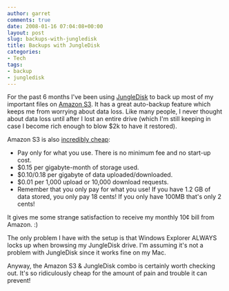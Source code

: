 ```yaml
---
author: garret
comments: true
date: 2008-01-16 07:04:08+00:00
layout: post
slug: backups-with-jungledisk
title: Backups with JungleDisk
categories:
- Tech
tags:
- backup
- jungledisk
---
```


For the past 6 months I've been using [JungleDisk](http://www.jungledisk.com/) to back up most of my important files on [Amazon S3](http://www.amazon.com/gp/browse.html?node=16427261). It has a great auto-backup feature which keeps me from worrying about data loss. Like many people, I never thought about data loss until after I lost an entire drive (which I'm still keeping in case I become rich enough to blow $2k to have it restored).

Amazon S3 is also [incredibly cheap](http://www.jungledisk.com/pricing.shtml):

  * Pay only for what you use. There is no minimum fee and no start-up cost.
  * $0.15 per gigabyte-month of storage used.
  * $0.10/0.18 per gigabyte of data uploaded/downloaded.
  * $0.01 per 1,000 upload or 10,000 download requests.
  * Remember that you only pay for what you use! If you have 1.2 GB of data stored, you only pay 18 cents! If you only have 100MB that's only 2 cents!

It gives me some strange satisfaction to receive my monthly 10¢ bill from Amazon. :)

The only problem I have with the setup is that Windows Explorer ALWAYS locks up when browsing my JungleDisk drive. I'm assuming it's not a problem with JungleDisk since it works fine on my Mac.

Anyway, the Amazon S3 & JungleDisk combo is certainly worth checking out. It's so ridiculously cheap for the amount of pain and trouble it can prevent!
